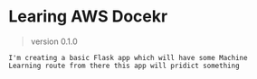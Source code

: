 # Learing AWS Docekr

> version 0.1.0

```
I'm creating a basic Flask app which will have some Machine 
Learning route from there this app will pridict something
```